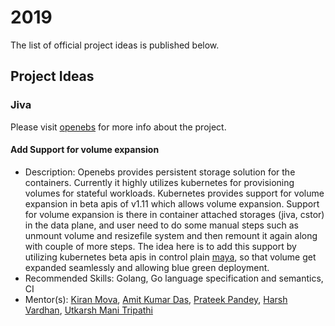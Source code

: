 # 2019

The list of official project ideas is published below.

## Project Ideas

### Jiva

Please visit [openebs](https://www.github.com/openebs/openebs) for more info about the project.

#### Add Support for volume expansion
* Description: Openebs provides persistent storage solution for the containers. Currently it highly utilizes kubernetes for provisioning
volumes for stateful workloads. Kubernetes provides support for volume expansion in beta apis of v1.11 which allows volume expansion.
Support for volume expansion is there in container attached storages (jiva, cstor) in the data plane, and user need to do some manual steps
such as unmount volume and resizefile system and then remount it again along with couple of more steps. The idea here is to add this support
by utilizing kubernetes beta apis in control plain [maya](https://www.github.com/openebs/maya), so that volume get expanded seamlessly and
allowing blue green deployment.
* Recommended Skills: Golang, Go language specification and semantics, CI
* Mentor(s): [Kiran Mova](https://www.github.com/kmova), [Amit Kumar Das](https://www.github.com/amitkumardas), [Prateek Pandey](https://www.github.com/prateekpandey14), [Harsh Vardhan](https://www.github.com/vharsh), [Utkarsh Mani Tripathi](https://www.github.com/utkarshmani1997)

